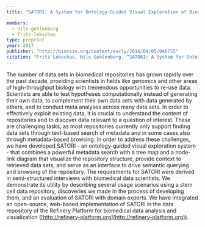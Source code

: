 ```yaml
---
title: "SATORI: A System for Ontology-Guided Visual Exploration of Biomedical Data Repositories"

members:
  - nils-gehlenborg
  - fritz-lekschas
type: preprint
year: 2017
publisher: "http://biorxiv.org/content/early/2016/04/05/046755"
citation: "Fritz Lekschas, Nils Gehlenborg. “SATORI: A System for Ontology-Guided Visual Exploration of Biomedical Data Repositories”. bioRxiv 046755; doi: https://doi.org/10.1101/046755"
---
```

The number of data sets in biomedical repositories has grown rapidly over the past decade, providing scientists in fields like genomics and other areas of high-throughput biology with tremendous opportunities to re-use data. Scientists are able to test hypotheses computationally instead of generating their own data, to complement their own data sets with data generated by others, and to conduct meta analyses across many data sets. In order to effectively exploit existing data, it is crucial to understand the content of repositories and to discover data relevant to a question of interest. These are challenging tasks, as most repositories currently only support finding data sets through text-based search of metadata and in some cases also through metadata-based browsing. In order to address these challenges, we have developed SATORI - an ontology-guided visual exploration system - that combines a powerful metadata search with a tree map and a node-link diagram that visualize the repository structure, provide context to retrieved data sets, and serve as an interface to drive semantic querying and browsing of the repository. The requirements for SATORI were derived in semi-structured interviews with biomedical data scientists. We demonstrate its utility by describing several usage scenarios using a stem cell data repository, discoveries we made in the process of developing them, and an evaluation of SATORI with domain experts. We have integrated an open-source, web-based implementation of SATORI in the data repository of the Refinery Platform for biomedical data analysis and visualization ([http://refinery-platform.org](http://refinery-platform.org)).